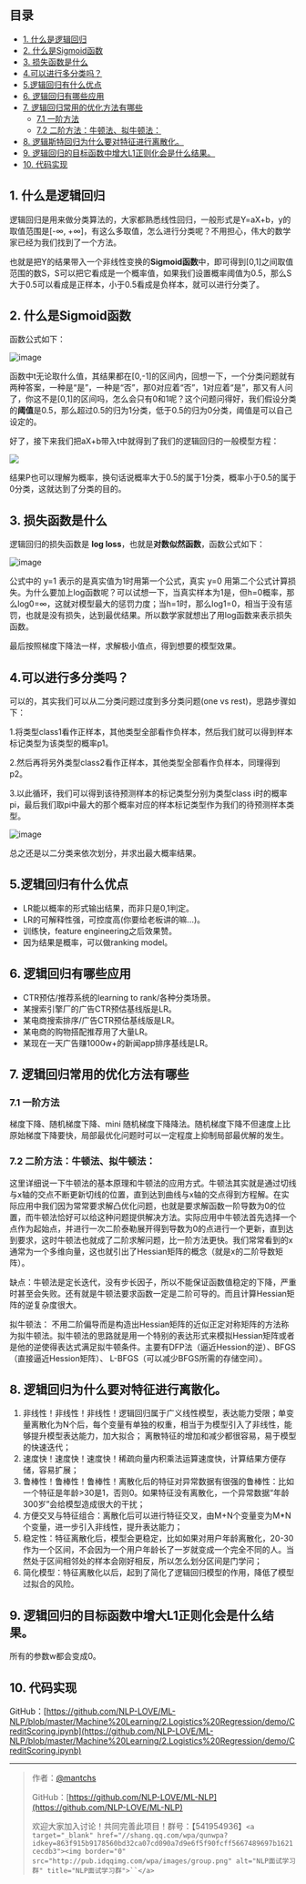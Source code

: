 ## 目录

- [1. 什么是逻辑回归](https://github.com/NLP-LOVE/ML-NLP/tree/master/Machine%20Learning/2.Logistics%20Regression#1-什么是逻辑回归)
- [2. 什么是Sigmoid函数](https://github.com/NLP-LOVE/ML-NLP/tree/master/Machine%20Learning/2.Logistics%20Regression#2-什么是sigmoid函数)
- [3. 损失函数是什么](https://github.com/NLP-LOVE/ML-NLP/tree/master/Machine%20Learning/2.Logistics%20Regression#3-损失函数是什么)
- [4.可以进行多分类吗？](https://github.com/NLP-LOVE/ML-NLP/tree/master/Machine%20Learning/2.Logistics%20Regression#4可以进行多分类吗)
- [5.逻辑回归有什么优点](https://github.com/NLP-LOVE/ML-NLP/tree/master/Machine%20Learning/2.Logistics%20Regression#5逻辑回归有什么优点)
- [6. 逻辑回归有哪些应用](https://github.com/NLP-LOVE/ML-NLP/tree/master/Machine%20Learning/2.Logistics%20Regression#6-逻辑回归有哪些应用)
- [7. 逻辑回归常用的优化方法有哪些](https://github.com/NLP-LOVE/ML-NLP/tree/master/Machine%20Learning/2.Logistics%20Regression#7-逻辑回归常用的优化方法有哪些)
  - [7.1 一阶方法](https://github.com/NLP-LOVE/ML-NLP/tree/master/Machine%20Learning/2.Logistics%20Regression#71-一阶方法)
  - [7.2 二阶方法：牛顿法、拟牛顿法：](https://github.com/NLP-LOVE/ML-NLP/tree/master/Machine%20Learning/2.Logistics%20Regression#72-二阶方法牛顿法拟牛顿法)
- [8. 逻辑斯特回归为什么要对特征进行离散化。](https://github.com/NLP-LOVE/ML-NLP/tree/master/Machine%20Learning/2.Logistics%20Regression#8-逻辑斯特回归为什么要对特征进行离散化)
- [9. 逻辑回归的目标函数中增大L1正则化会是什么结果。](https://github.com/NLP-LOVE/ML-NLP/tree/master/Machine%20Learning/2.Logistics%20Regression#9-逻辑回归的目标函数中增大l1正则化会是什么结果)
- [10. 代码实现](https://github.com/NLP-LOVE/ML-NLP/blob/master/Machine%20Learning/2.Logistics%20Regression/demo/CreditScoring.ipynb)

## 1. 什么是逻辑回归

逻辑回归是用来做分类算法的，大家都熟悉线性回归，一般形式是Y=aX+b，y的取值范围是[-∞, +∞]，有这么多取值，怎么进行分类呢？不用担心，伟大的数学家已经为我们找到了一个方法。

也就是把Y的结果带入一个非线性变换的**Sigmoid函数**中，即可得到[0,1]之间取值范围的数S，S可以把它看成是一个概率值，如果我们设置概率阈值为0.5，那么S大于0.5可以看成是正样本，小于0.5看成是负样本，就可以进行分类了。

## 2. 什么是Sigmoid函数

函数公式如下：

![image](https://wx4.sinaimg.cn/large/00630Defly1g4pvk2ctatj30cw0b63yq.jpg)

函数中t无论取什么值，其结果都在[0,-1]的区间内，回想一下，一个分类问题就有两种答案，一种是“是”，一种是“否”，那0对应着“否”，1对应着“是”，那又有人问了，你这不是[0,1]的区间吗，怎么会只有0和1呢？这个问题问得好，我们假设分类的**阈值**是0.5，那么超过0.5的归为1分类，低于0.5的归为0分类，阈值是可以自己设定的。

好了，接下来我们把aX+b带入t中就得到了我们的逻辑回归的一般模型方程：

![](https://latex.codecogs.com/gif.latex?H(a,b)=\frac{1}{1+e^{(aX+b)}})

结果P也可以理解为概率，换句话说概率大于0.5的属于1分类，概率小于0.5的属于0分类，这就达到了分类的目的。

## 3. 损失函数是什么

逻辑回归的损失函数是 **log loss**，也就是**对数似然函数**，函数公式如下：

![image](https://wx1.sinaimg.cn/large/00630Defly1g4pvtz3tw9j30et04v0sw.jpg)

公式中的 y=1 表示的是真实值为1时用第一个公式，真实 y=0 用第二个公式计算损失。为什么要加上log函数呢？可以试想一下，当真实样本为1是，但h=0概率，那么log0=∞，这就对模型最大的惩罚力度；当h=1时，那么log1=0，相当于没有惩罚，也就是没有损失，达到最优结果。所以数学家就想出了用log函数来表示损失函数。

最后按照梯度下降法一样，求解极小值点，得到想要的模型效果。

## 4.可以进行多分类吗？

可以的，其实我们可以从二分类问题过度到多分类问题(one vs rest)，思路步骤如下：

1.将类型class1看作正样本，其他类型全部看作负样本，然后我们就可以得到样本标记类型为该类型的概率p1。

2.然后再将另外类型class2看作正样本，其他类型全部看作负样本，同理得到p2。

3.以此循环，我们可以得到该待预测样本的标记类型分别为类型class i时的概率pi，最后我们取pi中最大的那个概率对应的样本标记类型作为我们的待预测样本类型。

![image](https://wx2.sinaimg.cn/large/00630Defly1g4pw11fo1tj30cv0c50tj.jpg)

总之还是以二分类来依次划分，并求出最大概率结果。

## 5.逻辑回归有什么优点

- LR能以概率的形式输出结果，而非只是0,1判定。
- LR的可解释性强，可控度高(你要给老板讲的嘛…)。
- 训练快，feature engineering之后效果赞。
- 因为结果是概率，可以做ranking model。

## 6. 逻辑回归有哪些应用

- CTR预估/推荐系统的learning to rank/各种分类场景。
- 某搜索引擎厂的广告CTR预估基线版是LR。
- 某电商搜索排序/广告CTR预估基线版是LR。
- 某电商的购物搭配推荐用了大量LR。
- 某现在一天广告赚1000w+的新闻app排序基线是LR。

## 7. 逻辑回归常用的优化方法有哪些

### 7.1 一阶方法

梯度下降、随机梯度下降、mini 随机梯度下降降法。随机梯度下降不但速度上比原始梯度下降要快，局部最优化问题时可以一定程度上抑制局部最优解的发生。

### 7.2 二阶方法：牛顿法、拟牛顿法：

这里详细说一下牛顿法的基本原理和牛顿法的应用方式。牛顿法其实就是通过切线与x轴的交点不断更新切线的位置，直到达到曲线与x轴的交点得到方程解。在实际应用中我们因为常常要求解凸优化问题，也就是要求解函数一阶导数为0的位置，而牛顿法恰好可以给这种问题提供解决方法。实际应用中牛顿法首先选择一个点作为起始点，并进行一次二阶泰勒展开得到导数为0的点进行一个更新，直到达到要求，这时牛顿法也就成了二阶求解问题，比一阶方法更快。我们常常看到的x通常为一个多维向量，这也就引出了Hessian矩阵的概念（就是x的二阶导数矩阵）。

缺点：牛顿法是定长迭代，没有步长因子，所以不能保证函数值稳定的下降，严重时甚至会失败。还有就是牛顿法要求函数一定是二阶可导的。而且计算Hessian矩阵的逆复杂度很大。

拟牛顿法： 不用二阶偏导而是构造出Hessian矩阵的近似正定对称矩阵的方法称为拟牛顿法。拟牛顿法的思路就是用一个特别的表达形式来模拟Hessian矩阵或者是他的逆使得表达式满足拟牛顿条件。主要有DFP法（逼近Hession的逆）、BFGS（直接逼近Hession矩阵）、 L-BFGS（可以减少BFGS所需的存储空间）。

## 8. 逻辑回归为什么要对特征进行离散化。

1. 非线性！非线性！非线性！逻辑回归属于广义线性模型，表达能力受限；单变量离散化为N个后，每个变量有单独的权重，相当于为模型引入了非线性，能够提升模型表达能力，加大拟合； 离散特征的增加和减少都很容易，易于模型的快速迭代；
2. 速度快！速度快！速度快！稀疏向量内积乘法运算速度快，计算结果方便存储，容易扩展；
3. 鲁棒性！鲁棒性！鲁棒性！离散化后的特征对异常数据有很强的鲁棒性：比如一个特征是年龄>30是1，否则0。如果特征没有离散化，一个异常数据“年龄300岁”会给模型造成很大的干扰；
4. 方便交叉与特征组合：离散化后可以进行特征交叉，由M+N个变量变为M*N个变量，进一步引入非线性，提升表达能力；
5. 稳定性：特征离散化后，模型会更稳定，比如如果对用户年龄离散化，20-30作为一个区间，不会因为一个用户年龄长了一岁就变成一个完全不同的人。当然处于区间相邻处的样本会刚好相反，所以怎么划分区间是门学问；
6. 简化模型：特征离散化以后，起到了简化了逻辑回归模型的作用，降低了模型过拟合的风险。

## 9. 逻辑回归的目标函数中增大L1正则化会是什么结果。

所有的参数w都会变成0。

## 10. 代码实现

GitHub：[https://github.com/NLP-LOVE/ML-NLP/blob/master/Machine%20Learning/2.Logistics%20Regression/demo/CreditScoring.ipynb](https://github.com/NLP-LOVE/ML-NLP/blob/master/Machine%20Learning/2.Logistics%20Regression/demo/CreditScoring.ipynb)

---

> 作者：[@mantchs](https://github.com/NLP-LOVE/ML-NLP)
>
> GitHub：[https://github.com/NLP-LOVE/ML-NLP](https://github.com/NLP-LOVE/ML-NLP)
>
> 欢迎大家加入讨论！共同完善此项目！群号：【541954936】`<a target="_blank" href="//shang.qq.com/wpa/qunwpa?idkey=863f915b9178560bd32ca07cd090a7d9e6f5f90fcff5667489697b1621cecdb3"><img border="0" src="http://pub.idqqimg.com/wpa/images/group.png" alt="NLP面试学习群" title="NLP面试学习群">``</a>`
